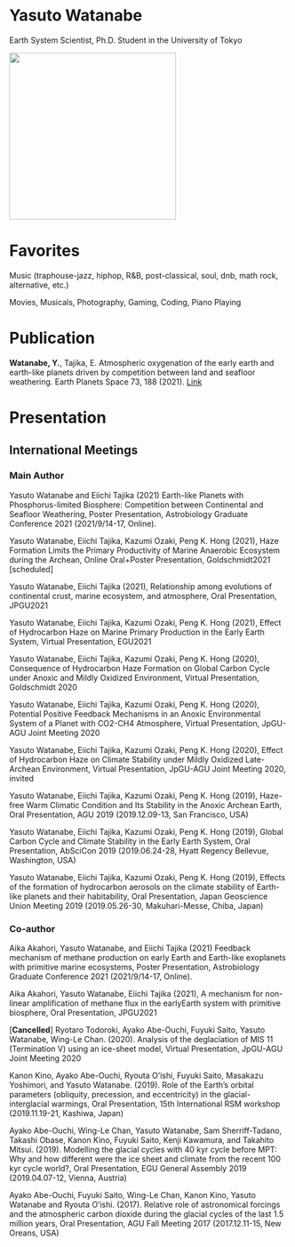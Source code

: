 # Yasuto Watanabe
Earth System Scientist, Ph.D. Student in the University of Tokyo


<img src="https://park.itc.u-tokyo.ac.jp/tajika/wp-content/uploads/2019/11/755ef69214b535b327f034fa411839b6.png" width="300"> 


# Favorites
Music (traphouse-jazz, hiphop, R&B, post-classical, soul, dnb, math rock, alternative, etc.)

Movies, Musicals, Photography, Gaming, Coding, Piano Playing

# Publication
**Watanabe, Y.**, Tajika, E. Atmospheric oxygenation of the early earth and earth-like planets driven by competition between land and seafloor weathering. Earth Planets Space 73, 188 (2021). [Link](https://doi.org/10.1186/s40623-021-01527-9)

# Presentation
## International Meetings
### Main Author
Yasuto Watanabe and Eiichi Tajika (2021) Earth-like Planets with Phosphorus-limited Biosphere: Competition between Continental and Seafloor Weathering, Poster Presentation, Astrobiology Graduate Conference 2021 (2021/9/14-17, Online).

Yasuto Watanabe, Eiichi Tajika, Kazumi Ozaki, Peng K. Hong (2021), Haze Formation Limits the Primary Productivity of Marine Anaerobic Ecosystem during the Archean, Online Oral+Poster Presentation, Goldschmidt2021 [scheduled]

Yasuto Watanabe, Eiichi Tajika (2021), Relationship among evolutions of continental crust, marine ecosystem, and atmosphere, Oral Presentation, JPGU2021

Yasuto Watanabe, Eiichi Tajika, Kazumi Ozaki, Peng K. Hong (2021), Effect of Hydrocarbon Haze on Marine Primary Production in the Early Earth System, Virtual Presentation, EGU2021

Yasuto Watanabe, Eiichi Tajika, Kazumi Ozaki, Peng K. Hong (2020), Consequence of Hydrocarbon Haze Formation on Global Carbon Cycle under Anoxic and Mildly Oxidized Environment, Virtual Presentation, Goldschmidt 2020

Yasuto Watanabe, Eiichi Tajika, Kazumi Ozaki, Peng K. Hong (2020), Potential Positive Feedback Mechanisms in an Anoxic Environmental System of a Planet with CO2-CH4 Atmosphere, Virtual Presentation, JpGU-AGU Joint Meeting 2020

Yasuto Watanabe, Eiichi Tajika, Kazumi Ozaki, Peng K. Hong (2020), Effect of Hydrocarbon Haze on Climate Stability under Mildly Oxidized Late-Archean Environment, Virtual Presentation, JpGU-AGU Joint Meeting 2020, invited

Yasuto Watanabe, Eiichi Tajika, Kazumi Ozaki, Peng K. Hong (2019), Haze-free Warm Climatic Condition and Its Stability in the Anoxic Archean Earth, Oral Presentation, AGU 2019 (2019.12.09-13, San Francisco, USA)

Yasuto Watanabe, Eiichi Tajika, Kazumi Ozaki, Peng K. Hong (2019), Global Carbon Cycle and Climate Stability in the Early Earth System, Oral Presentation, AbSciCon 2019 (2019.06.24-28, Hyatt Regency Bellevue, Washington, USA)

Yasuto Watanabe, Eiichi Tajika, Kazumi Ozaki, Peng K. Hong (2019), Effects of the formation of hydrocarbon aerosols on the climate stability of Earth-like planets and their habitability, Oral Presentation, Japan Geoscience Union Meeting 2019 (2019.05.26-30, Makuhari-Messe, Chiba, Japan)

### Co-author
Aika Akahori, Yasuto Watanabe, and Eiichi Tajika (2021) Feedback mechanism of methane production on early Earth and Earth-like exoplanets with primitive marine ecosystems, Poster Presentation, Astrobiology Graduate Conference 2021 (2021/9/14-17, Online).

Aika Akahori, Yasuto Watanabe, Eiichi Tajika (2021), A mechanism for non-linear amplification of methane flux in the earlyEarth system with primitive biosphere, Oral Presentation, JPGU2021

[**Cancelled**] Ryotaro Todoroki, Ayako Abe-Ouchi, Fuyuki Saito, Yasuto Watanabe, Wing-Le Chan. (2020). Analysis of the deglaciation of MIS 11 (Termination V) using an ice-sheet model, Virtual Presentation, JpGU-AGU Joint Meeting 2020

Kanon Kino, Ayako Abe-Ouchi, Ryouta O’ishi, Fuyuki Saito, Masakazu Yoshimori, and Yasuto Watanabe. (2019). Role of the Earth’s orbital parameters (obliquity, precession, and eccentricity) in the glacial-interglacial warmings, Oral Presentation, 15th International RSM workshop (2019.11.19-21, Kashiwa, Japan)

Ayako Abe-Ouchi, Wing-Le Chan, Yasuto Watanabe, Sam Sherriff-Tadano, Takashi Obase, Kanon Kino, Fuyuki Saito, Kenji Kawamura, and Takahito Mitsui. (2019). Modelling the glacial cycles with 40 kyr cycle before MPT: Why and how different were the ice sheet and climate from the recent 100 kyr cycle world?, Oral Presentation, EGU General Assembly 2019 (2019.04.07-12, Vienna, Austria)

Ayako Abe-Ouchi, Fuyuki Saito, Wing-Le Chan, Kanon Kino, Yasuto Watanabe and Ryouta O’ishi. (2017). Relative role of astronomical forcings and the atmospheric carbon dioxide during the glacial cycles of the last 1.5 million years, Oral Presentation, AGU Fall Meeting 2017 (2017.12.11-15, New Oreans, USA)
